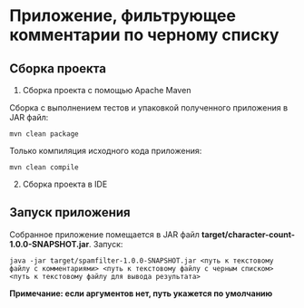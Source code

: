 # Приложение, фильтрующее комментарии по черному списку

## Сборка проекта

1. Сборка проекта с помощью Apache Maven

Сборка с выполнением тестов и упаковкой полученного приложения в JAR файл:

``` 
mvn clean package 
```

Только компиляция исходного кода приложения:

``` 
mvn clean compile
```

2. Сборка проекта в IDE

## Запуск приложения

Собранное приложение помещается в JAR файл **target/character-count-1.0.0-SNAPSHOT.jar**.
Запуск:

```
java -jar target/spamfilter-1.0.0-SNAPSHOT.jar <путь к текстовому файлу с комментариями> <путь к текстовому файлу с черным списком> <путь к текстовому файлу для вывода результата>
```

__Примечание: если аргументов нет, путь укажется по умолчанию__